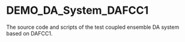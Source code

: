 # DEMO_DA_System_DAFCC1

The source code and scripts of the test coupled ensemble DA system based on DAFCC1.

